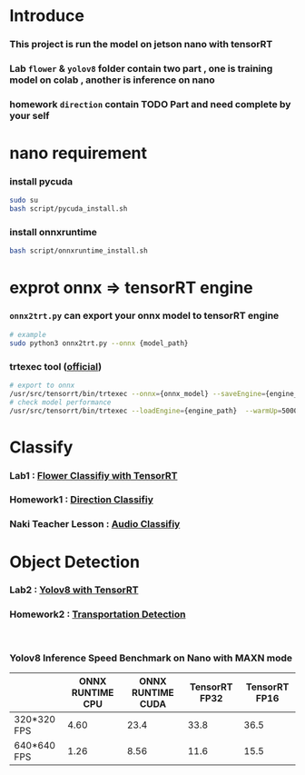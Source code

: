 # Introduce
### This project is run the model on jetson nano with tensorRT
### Lab ```flower``` & ```yolov8``` folder contain two part , one is training model on colab , another is inference on nano
### homework ```direction``` contain TODO Part and need complete by your self 

# nano requirement

### install pycuda
```bash
sudo su
bash script/pycuda_install.sh
```

<!-- ### install torch 
```bash
bash script/torch_install.sh
``` -->

### install onnxruntime
```bash
bash script/onnxruntime_install.sh
```

# exprot onnx => tensorRT engine

### ```onnx2trt.py``` can export your onnx model to tensorRT engine
```bash
# example
sudo python3 onnx2trt.py --onnx {model_path}
```

### trtexec tool ([official](https://developer.nvidia.com/zh-cn/blog/tensorrt-trtexec-cn/))
```bash
# export to onnx
/usr/src/tensorrt/bin/trtexec --onnx={onnx_model} --saveEngine={engine_path}
# check model performance
/usr/src/tensorrt/bin/trtexec --loadEngine={engine_path}  --warmUp=5000
```

# Classify
### Lab1 : [Flower Classifiy with TensorRT](flower/)
### Homework1 : [Direction Classifiy](homework/direction/)
### Naki Teacher Lesson : [Audio Classifiy](ESC-10/)

# Object Detection
### Lab2 : [Yolov8 with TensorRT](yolov8/)
### Homework2 : [Transportation Detection](homework/transportation/)
<br>

### Yolov8 Inference Speed Benchmark on Nano with MAXN mode

| | ONNX RUNTIME CPU | ONNX RUNTIME CUDA | TensorRT FP32 | TensorRT FP16 |
|-| ---------------- | ----------------- | ------------- | ------------- |
|320*320 FPS|  4.60   |      23.4        |  33.8         |          36.5 |
|640*640 FPS| 1.26   |      8.56         |  11.6         |          15.5 |
